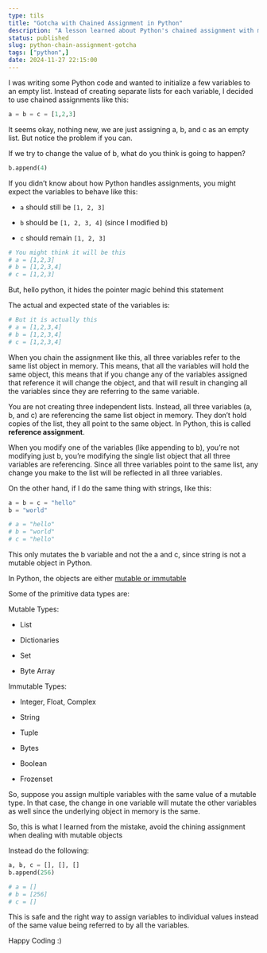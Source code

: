 ```yaml
---
type: tils
title: "Gotcha with Chained Assignment in Python"
description: "A lesson learned about Python's chained assignment with mutable objects, where all variables store references to the same object, leading to unexpected behaviour when one is modified."
status: published
slug: python-chain-assignment-gotcha
tags: ["python",]
date: 2024-11-27 22:15:00
---
```


I was writing some Python code and wanted to initialize a few variables to an empty list. Instead of creating separate lists for each variable, I decided to use chained assignments like this:

```python
a = b = c = [1,2,3]
```

It seems okay, nothing new, we are just assigning a, b, and c as an empty list. But notice the problem if you can.

If we try to change the value of b, what do you think is going to happen?

```python
b.append(4)
```

If you didn’t know about how Python handles assignments, you might expect the variables to behave like this:

* `a` should still be `[1, 2, 3]`
    
* `b` should be `[1, 2, 3, 4]` (since I modified b)
    
* `c` should remain `[1, 2, 3]`
    

```python
# You might think it will be this
# a = [1,2,3]
# b = [1,2,3,4]
# c = [1,2,3]
```

But, hello python, it hides the pointer magic behind this statement

The actual and expected state of the variables is:

```python
# But it is actually this
# a = [1,2,3,4]
# b = [1,2,3,4]
# c = [1,2,3,4]
```

When you chain the assignment like this, all three variables refer to the same list object in memory. This means, that all the variables will hold the same object, this means that if you change any of the variables assigned that reference it will change the object, and that will result in changing all the variables since they are referring to the same variable.

You are not creating three independent lists. Instead, all three variables (a, b, and c) are referencing the same list object in memory. They don’t hold copies of the list, they all point to the same object. In Python, this is called **reference assignment**.

When you modify one of the variables (like appending to b), you’re not modifying just b, you’re modifying the single list object that all three variables are referencing. Since all three variables point to the same list, any change you make to the list will be reflected in all three variables.

On the other hand, if I do the same thing with strings, like this:

```python
a = b = c = "hello"
b = "world"

# a = "hello"
# b = "world"
# c = "hello"
```

This only mutates the b variable and not the a and c, since string is not a mutable object in Python.

In Python, the objects are either [mutable or immutable](https://realpython.com/python-mutable-vs-immutable-types/)

Some of the primitive data types are:

Mutable Types:

* List
    
* Dictionaries
    
* Set
    
* Byte Array
    

Immutable Types:

* Integer, Float, Complex
    
* String
    
* Tuple
    
* Bytes
    
* Boolean
    
* Frozenset
    

So, suppose you assign multiple variables with the same value of a mutable type. In that case, the change in one variable will mutate the other variables as well since the underlying object in memory is the same.

So, this is what I learned from the mistake, avoid the chining assignment when dealing with mutable objects

Instead do the following:

```python
a, b, c = [], [], []
b.append(256)

# a = []
# b = [256]
# c = []
```

This is safe and the right way to assign variables to individual values instead of the same value being referred to by all the variables.

Happy Coding :)
